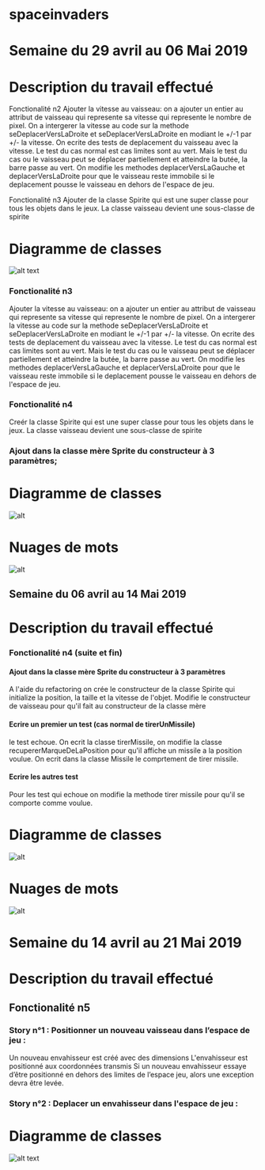 # spaceinvaders

# Semaine du 29 avril  au 06 Mai 2019

# Description du travail effectué

Fonctionalité n2
Ajouter la vitesse au vaisseau: on a ajouter un entier au attribut de vaisseau qui represente sa vitesse qui represente le nombre de pixel. On a intergerer la vitesse au code sur la methode seDeplacerVersLaDroite et seDeplacerVersLaDroite en modiant le +/-1 par +/- la vitesse.
On ecrite des tests de deplacement du vaisseau avec la vitesse. 
Le test du cas normal est cas limites sont au vert.
Mais le test du cas ou le vaisseau peut se déplacer partiellement et atteindre la butée, la barre passe au vert.
On modifie les methodes deplacerVersLaGauche et deplacerVersLaDroite pour que le vaisseau reste immobile si le deplacement pousse le vaisseau en dehors de l'espace de jeu.

Fonctionalité n3
Ajouter de la classe Spirite qui est une super classe pour tous les objets dans le jeux.
La classe vaisseau devient une sous-classe de spirite

# Diagramme de classes
![alt text](C:\Users\Azfar\Downloads\_Game_On__at_Pacific_Science_Center_(5559659293).jpg) 

### Fonctionalité n3
Ajouter la vitesse au vaisseau: on a ajouter un entier au attribut de vaisseau qui represente sa vitesse qui represente le nombre de pixel. On a intergerer la vitesse au code sur la methode seDeplacerVersLaDroite et seDeplacerVersLaDroite en modiant le +/-1 par +/- la vitesse.
On ecrite des tests de deplacement du vaisseau avec la vitesse. 
Le test du cas normal est cas limites sont au vert.
Mais le test du cas ou le vaisseau peut se déplacer partiellement et atteindre la butée, la barre passe au vert.
On modifie les methodes deplacerVersLaGauche et deplacerVersLaDroite pour que le vaisseau reste immobile si le deplacement pousse le vaisseau en dehors de l'espace de jeu.

### Fonctionalité n4
Creér la classe Spirite qui est une super classe pour tous les objets dans le jeux.
La classe vaisseau devient une sous-classe de spirite
### Ajout dans la classe mère Sprite du constructeur à 3 paramètres;

# Diagramme de classes
![alt](https://github.com/azf786/spaceinvaders/blob/master/model.jpg) 

# Nuages de mots
![alt](https://github.com/azf786/spaceinvaders/blob/master/nuagesdemots.png) 


## Semaine du 06 avril  au 14 Mai 2019

# Description du travail effectué
### Fonctionalité n4 (suite et fin)

#### Ajout dans la classe mère Sprite du constructeur à 3 paramètres
A l'aide du refactoring on crée le constructeur de la classe Spirite qui initialize la position, la taille et la vitesse de l'objet.
 Modifie le constructeur de vaisseau pour qu'il fait au constructeur de la classe mère
#### Ecrire un premier un test (cas normal de tirerUnMissile)
le test echoue.
On ecrit la classe tirerMissile, on modifie la classe recupererMarqueDeLaPosition pour qu'il affiche un missile a la position voulue.
On ecrit dans la classe Missile le comprtement de tirer missile.

#### Ecrire les autres test
Pour les test qui echoue on modifie la methode tirer missile pour qu'il se comporte comme voulue. 
# Diagramme de classes
![alt](https://github.com/azf786/spaceinvaders/blob/master/modelS2.jpg) 

# Nuages de mots
![alt](https://github.com/azf786/spaceinvaders/blob/master/spaceinvadersS2.png) 


# Semaine du 14 avril  au 21 Mai 2019

# Description du travail effectué

## Fonctionalité n5
### Story n°1 : Positionner un nouveau vaisseau dans l’espace de jeu : 
Un nouveau envahisseur est créé avec des dimensions 
L'envahisseur est positionné aux coordonnées transmis
Si un nouveau envahisseur essaye d’être positionné en dehors des limites de l’espace jeu, alors une exception devra être levée.
### Story n°2 : Deplacer un envahisseur dans l'espace de jeu : 


# Diagramme de classes
![alt text](C:\Users\Azfar\Downloads\_Game_On__at_Pacific_Science_Center_(5559659293).jpg) 


